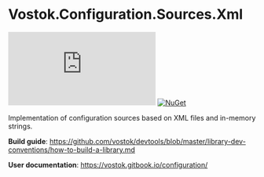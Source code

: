 # Vostok.Configuration.Sources.Xml

[![Build status](https://ci.appveyor.com/api/projects/status/github/vostok/configuration.sources.xml?svg=true&branch=master)](https://ci.appveyor.com/project/vostok/configuration.sources.xml/branch/master)
[![NuGet](https://img.shields.io/nuget/v/Vostok.Configuration.Sources.Xml.svg)](https://www.nuget.org/packages/Vostok.Configuration.Sources.Xml)

Implementation of configuration sources based on XML files and in-memory strings.

**Build guide**: https://github.com/vostok/devtools/blob/master/library-dev-conventions/how-to-build-a-library.md

**User documentation**: https://vostok.gitbook.io/configuration/
